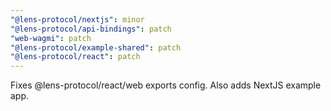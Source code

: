 ```yaml
---
"@lens-protocol/nextjs": minor
"@lens-protocol/api-bindings": patch
"web-wagmi": patch
"@lens-protocol/example-shared": patch
"@lens-protocol/react": patch
---
```


Fixes @lens-protocol/react/web exports config. Also adds NextJS example app.
